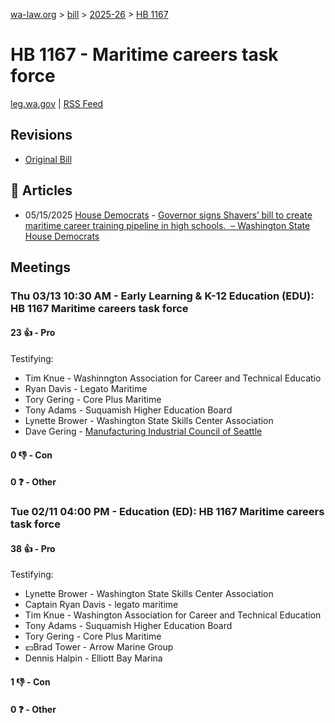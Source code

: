 [wa-law.org](/) > [bill](/bill/) > [2025-26](/bill/2025-26/) > [HB 1167](/bill/2025-26/hb/1167/)

# HB 1167 - Maritime careers task force
[leg.wa.gov](https://app.leg.wa.gov/billsummary?BillNumber=1167&Year=2025&Initiative=false) | [RSS Feed](./rss.xml)

## Revisions
* [Original Bill](1/)

## 📰 Articles
* 05/15/2025 [House Democrats](/org/house_democrats/) - [Governor signs Shavers’ bill to create maritime career training pipeline in high schools.  – Washington State House Democrats](https://housedemocrats.wa.gov/blog/2025/05/15/governor-signs-shavers-bill-to-create-maritime-career-training-pipeline-in-high-schools/#:~:text=House%20Bill%201167)

## Meetings
### Thu 03/13 10:30 AM - Early Learning & K-12 Education (EDU): HB 1167 Maritime careers task force
#### 23 👍 - Pro
Testifying:
* Tim Knue - Washinngton Association for Career and Technical Educatio
* Ryan Davis - Legato Maritime
* Tory Gering - Core Plus Maritime
* Tony Adams - Suquamish Higher Education Board
* Lynette Brower - Washington State Skills Center Association
* Dave Gering - [Manufacturing Industrial Council of Seattle](/org/manufacturing_industrial_council_of_seattle/)

#### 0 👎 - Con

#### 0 ❓ - Other

### Tue 02/11 04:00 PM - Education (ED): HB 1167 Maritime careers task force
#### 38 👍 - Pro
Testifying:
* Lynette Brower - Washington State Skills Center Association
* Captain Ryan Davis - legato maritime
* Tim Knue - Washington Association for Career and Technical Education
* Tony Adams - Suquamish Higher Education Board
* Tory Gering - Core Plus Maritime
* 💵Brad Tower - Arrow Marine Group
* Dennis Halpin - Elliott Bay Marina

#### 1 👎 - Con

#### 0 ❓ - Other
